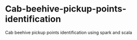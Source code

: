 # Cab-beehive-pickup-points-identification
Cab beehive pickup points identification using spark and scala
